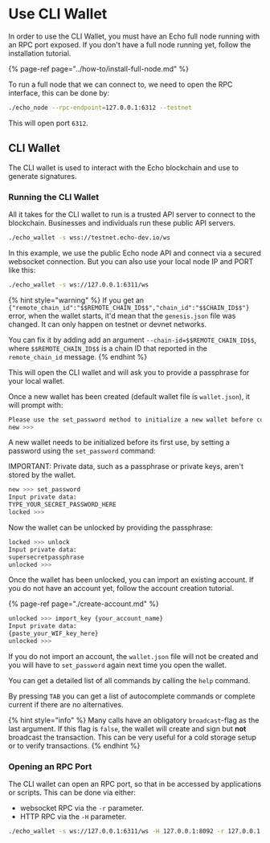 # Use CLI Wallet

In order to use the CLI Wallet, you must have an Echo full node running with an RPC port exposed. If you don't have a full node running yet, follow the installation tutorial.

{% page-ref page="../how-to/install-full-node.md" %}

 To run a full node that we can connect to, we need to open the RPC interface, this can be done by:

```bash
./echo_node --rpc-endpoint=127.0.0.1:6312 --testnet
```

This will open port `6312`.

## CLI Wallet

The CLI wallet is used to interact with the Echo blockchain and use to generate signatures.

### Running the CLI Wallet

All it takes for the CLI wallet to run is a trusted API server to connect to the blockchain. Businesses and individuals run these public API servers.

```bash
./echo_wallet -s wss://testnet.echo-dev.io/ws
```

In this example, we use the public Echo node API and connect via a secured websocket connection. But you can also use your local node IP and PORT like this:

```bash
./echo_wallet -s ws://127.0.0.1:6311/ws
```

{% hint style="warning" %}
If you get an `{"remote_chain_id":"$$REMOTE_CHAIN_ID$$","chain_id":"$$CHAIN_ID$$"}` error, when the wallet starts, it'd mean that the `genesis.json` file was changed. It can only happen on testnet or devnet networks.

You can fix it by adding add an argument `--chain-id=$$REMOTE_CHAIN_ID$$`, where `$$REMOTE_CHAIN_ID$$` is a chain ID that reported in the `remote_chain_id` message.
{% endhint %}

This will open the CLI wallet and will ask you to provide a passphrase for your local wallet.

Once a new wallet has been created \(default wallet file is `wallet.json`\), it will prompt with:

```bash
Please use the set_password method to initialize a new wallet before continuing
new >>>
```

A new wallet needs to be initialized before its first use, by setting a password using the `set_password` command:

IMPORTANT: Private data, such as a passphrase or private keys, aren't stored by the wallet.

```bash
new >>> set_password
Input private data:
TYPE_YOUR_SECRET_PASSWORD_HERE
locked >>>
```

Now the wallet can be unlocked by providing the passphrase:

```bash
locked >>> unlock
Input private data:
supersecretpassphrase
unlocked >>>
```

Once the wallet has been unlocked, you can import an existing account. If you do not have an account yet, follow the account creation tutorial.

{% page-ref page="./create-account.md" %}

```bash
unlocked >>> import_key {your_account_name}
Input private data:
{paste_your_WIF_key_here}
unlocked >>> 
```

If you do not import an account, the `wallet.json` file will not be created and you will have to `set_password` again next time you open the wallet. 

You can get a detailed list of all commands by calling the `help` command.

By pressing `TAB` you can get a list of autocomplete commands or complete current if there are no alternatives.

{% hint style="info" %}
Many calls have an obligatory `broadcast`-flag as the last argument. If this flag is `false`, the wallet will create and sign but **not** broadcast the transaction. This can be very useful for a cold storage setup or to verify transactions.
{% endhint %}

### Opening an RPC Port

The CLI wallet can open an RPC port, so that in be accessed by applications or scripts. This can be done via either:

* websocket RPC via the `-r` parameter.
* HTTP RPC via the `-H` parameter.

```bash
./echo_wallet -s ws://127.0.0.1:6311/ws -H 127.0.0.1:8092 -r 127.0.0.1:8093
```
